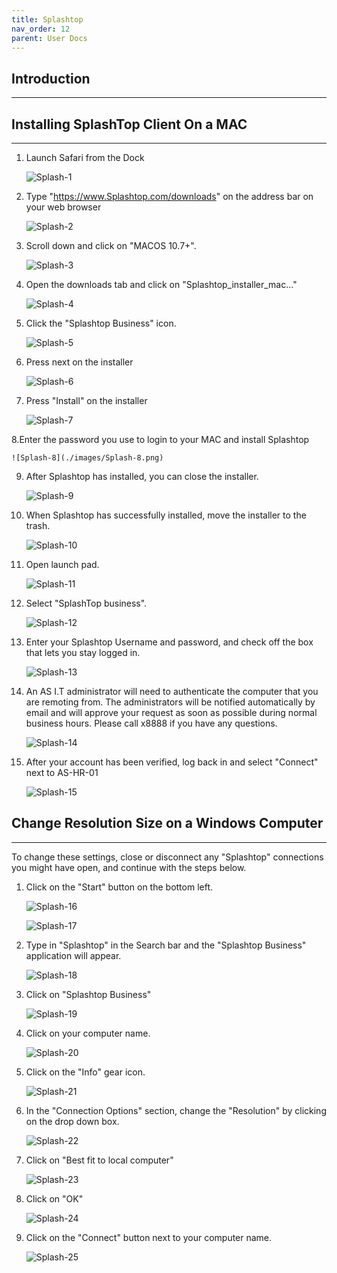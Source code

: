 ```yaml
---
title: Splashtop
nav_order: 12
parent: User Docs
---
```

## Introduction
---------------

## Installing SplashTop Client On a MAC

-----------------
1. Launch Safari from the Dock

	![Splash-1](./images/Splash-1.png)

2. Type "https://www.Splashtop.com/downloads" on the address bar on your web browser

	![Splash-2](./images/Splash-2.png)

3. Scroll down and click on "MACOS 10.7+".

	![Splash-3](./images/Splash-3.png)

4. Open the downloads tab and click on "Splashtop_installer_mac..."

	![Splash-4](./images/Splash-4.png)

5. Click the "Splashtop Business" icon.

	![Splash-5](./images/Splash-5.png)

6. Press next on the installer

	![Splash-6](./images/Splash-6.png)

7. Press "Install" on the installer

	![Splash-7](./images/Splash-7.png)

8.Enter the password you use to login to your MAC and install Splashtop

	![Splash-8](./images/Splash-8.png)

9. After Splashtop has installed, you can close the installer.

	![Splash-9](./images/Splash-9.png)

10. When Splashtop has successfully installed, move the installer to the trash.

	![Splash-10](./images/Splash-10.png)

11. Open launch pad.

	![Splash-11](./images/Splash-11.png)

12. Select "SplashTop business".

	![Splash-12](./images/Splash-12.png)

13. Enter your Splashtop Username and password, and check off the box that lets you stay logged in.

	![Splash-13](./images/Splash-13.png)

14. An AS I.T administrator will need to authenticate the computer that you are remoting from. The administrators will be notified automatically by email and will approve your request as soon as possible during normal business hours. Please call x8888 if you have any questions.

	![Splash-14](./images/Splash-14.png)

15. After your account has been verified, log back in and select "Connect" next to AS-HR-01

	![Splash-15](./images/Splash-15.png)

## Change Resolution Size on a Windows Computer
--------------
To change these settings, close or disconnect any "Splashtop" connections you might have open, and continue with the steps below.

1. Click on the "Start" button on the bottom left.

	![Splash-16](./images/Splash-16.png)

	![Splash-17](./images/Splash-17.png)

2. Type in "Splashtop" in the Search bar and the "Splashtop Business" application will appear.

	![Splash-18](./images/Splash-18.png)

3. Click on "Splashtop Business"

	![Splash-19](./images/Splash-19.png)

4. Click on your computer name.

	![Splash-20](./images/Splash-20.png)

5. Click on the "Info" gear icon.

	![Splash-21](./images/Splash-21.png)

6. In the "Connection Options" section, change the "Resolution" by clicking on the drop down box.

	![Splash-22](./images/Splash-22.png)

7. Click on "Best fit to local computer"

	![Splash-23](./images/Splash-23.png)

8. Click on "OK"

	![Splash-24](./images/Splash-24.png)

9. Click on the "Connect" button next to your computer name.

	![Splash-25](./images/Splash-25.png)
